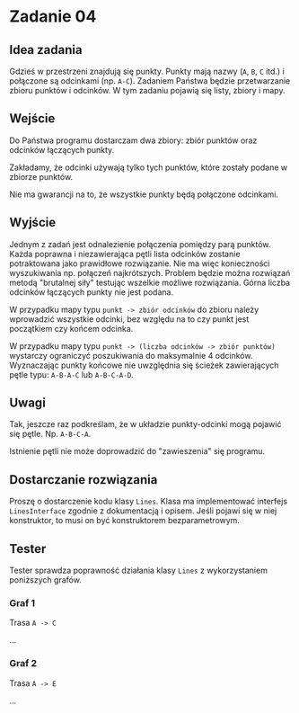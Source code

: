 # Zadanie 04

## Idea zadania

Gdzieś w przestrzeni znajdują się punkty. Punkty mają nazwy (`A`, `B`, `C` itd.) i połączone są odcinkami (np. `A-C`). Zadaniem Państwa będzie przetwarzanie zbioru punktów i odcinków. W tym zadaniu pojawią się listy, zbiory i mapy.

## Wejście

Do Państwa programu dostarczam dwa zbiory: zbiór punktów oraz odcinków łączących punkty.

Zakładamy, że odcinki używają tylko tych punktów, które zostały podane w zbiorze punktów.

Nie ma gwarancji na to, że wszystkie punkty będą połączone odcinkami.

## Wyjście

Jednym z zadań jest odnalezienie połączenia pomiędzy parą punktów. Każda poprawna i niezawierająca pętli lista odcinków zostanie potraktowana jako prawidłowe rozwiązanie. Nie ma więc konieczności wyszukiwania np. połączeń najkrótszych. Problem będzie można rozwiązań metodą "brutalnej siły" testując wszelkie możliwe rozwiązania. Górna liczba odcinków łączących punkty nie jest podana.

W przypadku mapy typu `punkt -> zbiór odcinków` do zbioru należy wprowadzić wszystkie odcinki, bez względu na to czy punkt jest początkiem czy końcem odcinka.

W przypadku mapy typu `punkt -> (liczba odcinków -> zbiór punktów)` wystarczy ograniczyć poszukiwania do maksymalnie 4 odcinków. Wyznaczając punkty końcowe nie uwzględnia się ścieżek zawierających pętle typu: `A-B-A-C` lub `A-B-C-A-D`.

## Uwagi

Tak, jeszcze raz podkreślam, że w układzie punkty-odcinki mogą pojawić się pętle. Np. `A-B-C-A`.

Istnienie pętli nie może doprowadzić do "zawieszenia" się programu.

## Dostarczanie rozwiązania

Proszę o dostarczenie kodu klasy `Lines`. Klasa ma implementować interfejs `LinesInterface` zgodnie z dokumentacją i opisem. Jeśli pojawi się w niej konstruktor, to musi on być konstruktorem bezparametrowym.

## Tester

Tester sprawdza poprawność działania klasy `Lines` z wykorzystaniem poniższych grafów.

### Graf 1

Trasa `A -> C`

...

### Graf 2

Trasa `A -> E`

...
